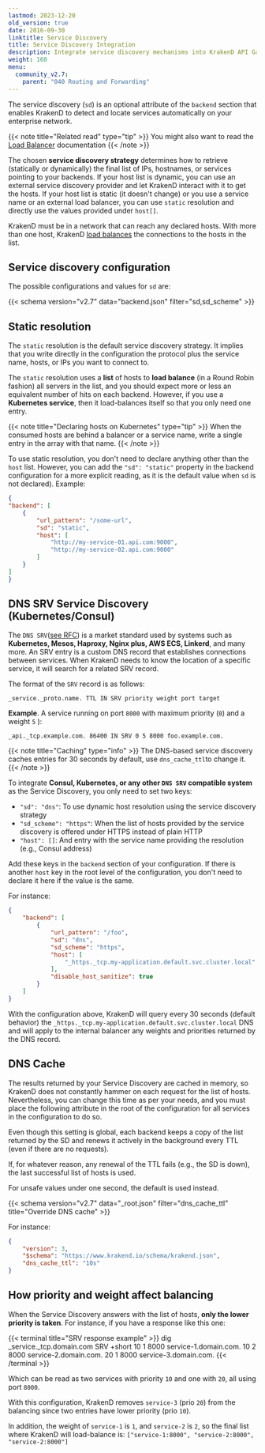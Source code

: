 ```yaml
---
lastmod: 2023-12-20
old_version: true
date: 2016-09-30
linktitle: Service Discovery
title: Service Discovery Integration
description: Integrate service discovery mechanisms into KrakenD API Gateway to dynamically discover and route requests to available backend services
weight: 160
menu:
  community_v2.7:
    parent: "040 Routing and Forwarding"
---
```

The service discovery (`sd`) is an optional attribute of the `backend` section that enables KrakenD to detect and locate services automatically on your enterprise network.

{{< note title="Related read" type="tip" >}}
You might also want to read the [Load Balancer](/docs/v2.7/throttling/load-balancing/) documentation
{{< /note >}}


The chosen **service discovery strategy** determines how to retrieve (statically or dynamically) the final list of IPs, hostnames, or services pointing to your backends. If your host list is dynamic, you can use an external service discovery provider and let KrakenD interact with it to get the hosts. If your host list is static (it doesn't change) or you use a service name or an external load balancer, you can use `static` resolution and directly use the values provided under `host[]`.

KrakenD must be in a network that can reach any declared hosts. With more than one host, KrakenD [load balances](/docs/v2.7/throttling/load-balancing/) the connections to the hosts in the list.

## Service discovery configuration
The possible configurations and values for `sd` are:

{{< schema version="v2.7" data="backend.json" filter="sd,sd_scheme" >}}


## Static resolution
The `static` resolution is the default service discovery strategy. It implies that you write directly in the configuration the protocol plus the service name, hosts, or IPs you want to connect to.

The `static` resolution uses a **list** of hosts to **load balance** (in a Round Robin fashion) all servers in the list, and you should expect more or less an equivalent number of hits on each backend. However, if you use a **Kubernetes service**, then it load-balances itself so that you only need one entry.

{{< note title="Declaring hosts on Kubernetes" type="tip" >}}
When the consumed hosts are behind a balancer or a service name, write a single entry in the array with that name.
{{< /note >}}

To use static resolution, you don't need to declare anything other than the `host` list. However, you can add the `"sd": "static"` property in the backend configuration for a more explicit reading, as it is the default value when `sd` is not declared). Example:

```json
{
"backend": [
    {
        "url_pattern": "/some-url",
        "sd": "static",
        "host": [
            "http://my-service-01.api.com:9000",
            "http://my-service-02.api.com:9000"
        ]
    }
]
}
```

## DNS SRV Service Discovery (Kubernetes/Consul)
The `DNS SRV`([see RFC](https://datatracker.ietf.org/doc/html/rfc2782)) is a market standard used by systems such as **Kubernetes, Mesos, Haproxy, Nginx plus, AWS ECS, Linkerd**, and many more. An SRV entry is a custom DNS record that establishes connections between services. When KrakenD needs to know the location of a specific service, it will search for a related SRV record.

The format of the `SRV` record is as follows:

    _service._proto.name. TTL IN SRV priority weight port target

**Example**. A service running on port `8000` with maximum priority (`0`) and a weight `5` ):

    _api._tcp.example.com. 86400 IN SRV 0 5 8000 foo.example.com.

{{< note title="Caching" type="info" >}}
The DNS-based service discovery caches entries for 30 seconds by default, use `dns_cache_ttl`to change it.
{{< /note >}}

To integrate **Consul, Kubernetes, or any other `DNS SRV` compatible system** as the Service Discovery, you only need to set two keys:

- `"sd": "dns"`: To use dynamic host resolution using the service discovery strategy
- `"sd_scheme": "https"`: When the list of hosts provided by the service discovery is offered under HTTPS instead of plain HTTP
- `"host": []`: And entry with the service name providing the resolution (e.g., Consul address)

Add these keys in the `backend` section of your configuration. If there is another `host` key in the root level of the configuration, you don't need to declare it here if the value is the same.

For instance:

```json
{
    "backend": [
        {
            "url_pattern": "/foo",
            "sd": "dns",
            "sd_scheme": "https",
            "host": [
                "_https._tcp.my-application.default.svc.cluster.local"
            ],
            "disable_host_sanitize": true
        }
    ]
}
```
With the configuration above, KrakenD will query every 30 seconds (default behavior) the `_https._tcp.my-application.default.svc.cluster.local` DNS and will apply to the internal balancer any weights and priorities returned by the DNS record.

## DNS Cache
The results returned by your Service Discovery are cached in memory, so KrakenD does not constantly hammer on each request for the list of hosts. Nevertheless, you can change this time as per your needs, and you must place the following attribute in the root of the configuration for all services in the configuration to do so.

Even though this setting is global, each backend keeps a copy of the list returned by the SD and renews it actively in the background every TTL (even if there are no requests).

If, for whatever reason, any renewal of the TTL fails (e.g., the SD is down), the last successful list of hosts is used.

For unsafe values under one second, the default is used instead.

{{< schema version="v2.7" data="_root.json" filter="dns_cache_ttl" title="Override DNS cache" >}}

For instance:

```json
{
    "version": 3,
    "$schema": "https://www.krakend.io/schema/krakend.json",
    "dns_cache_ttl": "10s"
}
```


## How priority and weight affect balancing
When the Service Discovery answers with the list of hosts, **only the lower priority is taken**. For instance, if you have a response like this one:

{{< terminal title="SRV response example" >}}
dig _service._tcp.domain.com SRV +short
10 1 8000 service-1.domain.com.
10 2 8000 service-2.domain.com.
20 1 8000 service-3.domain.com.
{{< /terminal >}}

Which can be read as two services with priority `10` and one with `20`, all using port `8000`.

With this configuration, KrakenD removes `service-3` (prio `20`) from the balancing since two entries have lower priority (prio `10`).

In addition, the weight of `service-1` is `1`, and `service-2` is `2`, so the final list where KrakenD will load-balance is: `["service-1:8000", "service-2:8000", "service-2:8000"]`
